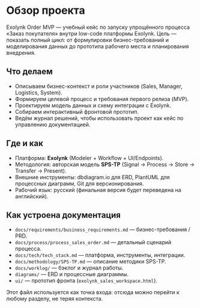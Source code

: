 ﻿# Обзор проекта

Exolynk Order MVP — учебный кейс по запуску упрощённого процесса «Заказ покупателя» внутри low-code платформы Exolynk. Цель — показать полный цикл: от формулировки бизнес-требований и моделирования данных до прототипа рабочего места и планирования внедрения.

## Что делаем
- Описываем бизнес-контекст и роли участников (Sales, Manager, Logistics, System).
- Формируем целевой процесс и требования первого релиза (MVP).
- Проектируем модель данных и схему интеграции с Exolynk.
- Собираем интерактивный фронтовой прототип.
- Ведём журнал решений, чтобы использовать проект как кейс по управлению документацией.

## Где и как
- Платформа: **Exolynk** (Modeler + Workflow + UI/Endpoints).
- Методология: авторская модель **SPS-TP** (Signal → Process → Store → Transfer → Present).
- Внешние инструменты: dbdiagram.io для ERD, PlantUML для процессных диаграмм, Git для версионирования.
- Рабочий язык: русский (финальная версия будет переведена на английский).

## Как устроена документация
- `docs/requirements/business_requirements.md` — бизнес-требования / PRD.
- `docs/process/process_sales_order.md` — детальный сценарий процесса.
- `docs/tech/tech_stack.md` — платформа, инструменты, интеграции.
- `docs/methodology/SPS-TP.md` — описание методики SPS-TP.
- `docs/worklog/` — бэклог и журнал работы.
- `diagrams/` — ERD и процессные диаграммы.
- `ui/` — прототип фронта (`exolynk_sales_workspace.html`).

Этот файл используется как точка входа: отсюда можно перейти к любому разделу, не теряя контекста.
